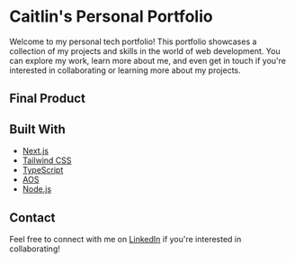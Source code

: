 Caitlin's Personal Portfolio
==================

Welcome to my personal tech portfolio! This portfolio showcases a collection of my projects and skills in the world of web development. You can explore my work, learn more about me, and even get in touch if you're interested in collaborating or learning more about my projects.

## Final Product

## Built With

- [Next.js](https://nextjs.org)
- [Tailwind CSS](https://tailwindcss.com)
- [TypeScript](https://www.typescriptlang.org)
- [AOS](https://www.npmjs.com/package/aos)
- [Node.js](https://nodejs.org/en)

## Contact

Feel free to connect with me on [LinkedIn](https://www.linkedin.com/in/caitlinvandersluis/) if you're interested in collaborating!